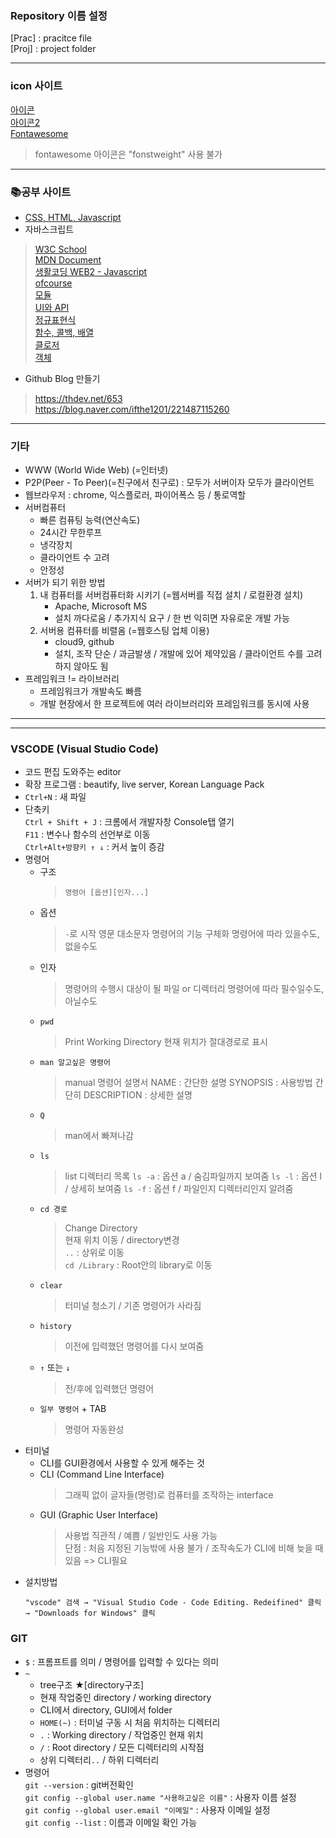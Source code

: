 ### Repository 이름 설정  
[Prac] : pracitce file  
[Proj] : project folder

- - -  

### icon 사이트  
[아이콘](https://bite-sized-learning.tistory.com/145)  
[아이콘2](https://material.io/resources/icons/?style=baseline)  
[Fontawesome](https://cdnjs.com/libraries/font-awesome)  
  > fontawesome 아이콘은 "fonstweight" 사용 불가
  
- - -  

### 📚공부 사이트  
- [CSS, HTML, Javascript](https://ofcourse.kr/)  
- 자바스크립트  
> [W3C School](https://www.3schools.com/)  
> [MDN Document](https://developer.mozilla.org/ko/docs/Web/JavaScript)  
> [생활코딩 WEB2 - Javascript](https://opentutorials.org/course/3085)  
> [ofcourse](https://ofcourse.kr/)  
> [모듈](https://opentutorials.org/course/743/4750)  
> [UI와 API](https://opentutorials.org/course/743/6533)  
> [정규표현식](https://opentutorials.org/course/743/6580)  
> [함수, 콜백, 배열](https://opentutorials.org/course/743/6508)  
> [클로저](https://opentutorials.org/course/743/6544)  
> [객체](https://opentutorials.org/course/743/6491)  
- Github Blog 만들기  
> https://thdev.net/653  
> https://blog.naver.com/ifthe1201/221487115260  

- - -  

### 기타  
- WWW (World Wide Web) (=인터넷)  
- P2P(Peer - To Peer)(=친구에서 친구로) : 모두가 서버이자 모두가 클라이언트  
- 웹브라우저 : chrome, 익스플로러, 파이어폭스 등 / 통로역할  
- 서버컴퓨터  
  - 빠른 컴퓨팅 능력(연산속도)  
  - 24시간 무한루프  
  - 냉각장치  
  - 클라이언트 수 고려  
  - 안정성  
- 서버가 되기 위한 방법  
  1. 내 컴퓨터를 서버컴퓨터화 시키기 (=웹서버를 직접 설치 / 로컬환경 설치)  
      - Apache, Microsoft MS
      - 설치 까다로움 / 추가지식 요구 / 한 번 익히면 자유로운 개발 가능  
  2. 서버용 컴퓨터를 비렬옴 (=웹호스팅 업체 이용)  
      - cloud9, github  
      - 설치, 조작 단순 / 과금발생 / 개발에 있어 제약있음 / 클라이언트 수를 고려하지 않아도 됨  
- 프레임워크 != 라이브러리  
  - 프레임워크가 개발속도 빠름  
  - 개발 현장에서 한 프로젝트에 여러 라이브러리와 프레임워크를 동시에 사용  
  
- - -  
- - -  

### VSCODE (Visual Studio Code)  
- 코드 편집 도와주는 editor  
- 확장 프로그램 : beautify, live server, Korean Language Pack  
- `Ctrl+N` : 새 파일  
- 단축키  
  `Ctrl + Shift + J` : 크롬에서 개발자창 Console탭 열기  
  `F11` : 변수나 함수의 선언부로 이동  
  `Ctrl+Alt+방향키 ↑ ↓` : 커서 높이 증감  
- 명령어
  - 구조
    > `명령어 [옵션][인자...]`  
  - 옵션
    > `-`로 시작
    > 영문 대소문자
    > 명령어의 기능 구체화
    > 명령어에 따라 있을수도, 없을수도  
  - 인자
    > 명령어의 수행시 대상이 될 파일 or 디렉터리
    > 명령어에 따라 필수일수도, 아닐수도  
  - `pwd`
    > Print Working Directory
    > 현재 위치가 절대경로로 표시  
  - `man 알고싶은 명령어`
    > manual
    > 명령어 설명서
    > NAME : 간단한 설명
    > SYNOPSIS : 사용방법 간단히
    > DESCRIPTION : 상세한 설명  
  - `Q`
    > man에서 빠져나감  
  - `ls`
    > list
    > 디렉터리 목록
    > `ls -a` : 옵션 a / 숨김파일까지 보여줌
    > `ls -l` : 옵션 l / 상세히 보여줌
    > `ls -f` : 옵션 f / 파일인지 디렉터리인지 알려줌
  - `cd 경로`
    > Change Directory  
    > 현재 위치 이동 / directory변경  
    > `..` : 상위로 이동  
    > `cd /Library` : Root안의 library로 이동  
  - `clear`  
    > 터미널 청소기 / 기존 명령어가 사라짐  
  - `history`
    > 이전에 입력했던 명령어를 다시 보여줌  
  - `↑` 또는 `↓`
    > 전/후에 입력했던 명령어  
  - `일부 명령어` + TAB
    > 명령어 자동완성
- 터미널  
  - CLI를 GUI환경에서 사용할 수 있게 해주는 것  
  - CLI (Command Line Interface)  
    > 그래픽 없이 글자들(명령)로 컴퓨터를 조작하는 interface  
  - GUI (Graphic User Interface)  
    > 사용법 직관적 / 예쁨 / 일반인도 사용 가능  
    > 단점 : 처음 지정된 기능밖에 사용 불가 / 조작속도가 CLI에 비해 늦을 때 있음  => CLI필요  
- 설치방법  
    ```
    "vscode" 검색 → "Visual Studio Code - Code Editing. Redeifined" 클릭 → "Downloads for Windows" 클릭 
    ```  

### GIT  
- `$` : 프롬프트를 의미 / 명령어를 입력할 수 있다는 의미  
- `~`  
  - tree구조 ★[directory구조]  
  - 현재 작업중인 directory / working directory  
  - CLI에서 directory, GUI에서 folder  
  - `HOME(~)` : 터미널 구동 시 처음 위치하는 디렉터리  
  - `.` : Working directory / 작업중인 현재 위치  
  - `/` : Root directory / 모든 디렉터리의 시작점  
  - 상위 디렉터리`..` / 하위 디렉터리  
- 명령어  
  `git --version` : git버전확인  
  `git config --global user.name "사용하고싶은 이름"` : 사용자 이름 설정  
  `git config --global user.email "이메일"` : 사용자 이메일 설정  
  `git config --list` : 이름과 이메일 확인 가능  
